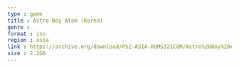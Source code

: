 ```yaml
---
type : game
title : Astro Boy Atom (Korea)
genre : 
format : iso
region : asia
link : https://archive.org/download/PS2-ASIA-ROMS321COM/Astro%20Boy%20Atom%20%28Korea%29.7z
size : 2.2GB
---
```

